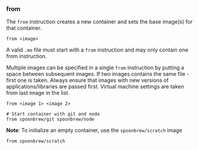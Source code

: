 ### from

The `from` instruction creates a new container and sets the base image(s) for that container. 

```
from <image>
```

A valid `.me` file must start with a `from` instruction and may only contain one from instruction. 

Multiple images can be specified in a single `from` instruction by putting a space between subsequent images. If two images contains the same file - first one is taken. Always ensure that images with new versions of applications/libraries are passed first. Virtual machine settings are taken from last image in the list.

```
from <image 1> <image 2>

# Start container with git and node
from spoonbrew/git spoonbrew/node
```

**Note**: To initialize an empty container, use the `spoonbrew/scratch` image

```
from spoonbrew/scratch
```